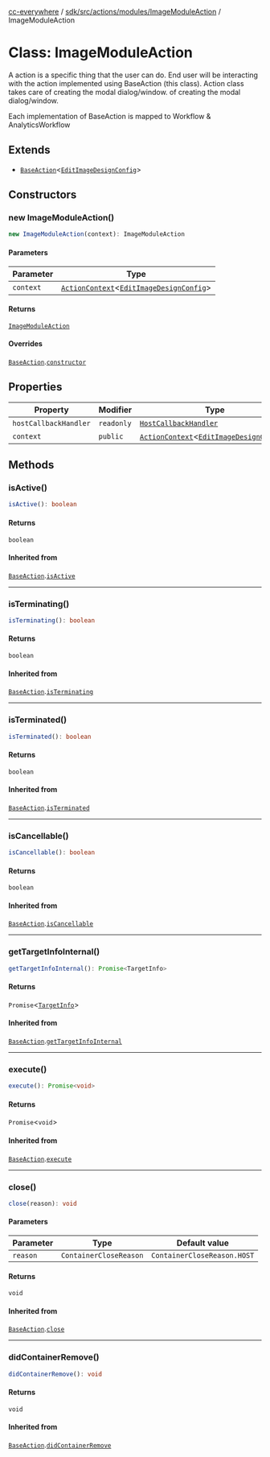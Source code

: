 [cc-everywhere](../../../../../../index.md) / [sdk/src/actions/modules/ImageModuleAction](../index.md) / ImageModuleAction

# Class: ImageModuleAction

A action is a specific thing that the user can do. End user will be interacting
with the action implemented using BaseAction (this class). Action class takes care
of creating the modal dialog/window.
of creating the modal dialog/window.

Each implementation of BaseAction is mapped to Workflow & AnalyticsWorkflow

## Extends

- [`BaseAction`](../../../BaseAction/classes/BaseAction.md)<[`EditImageDesignConfig`](../../../../../../shared/src/types/module/DesignConfig.types/interfaces/EditImageDesignConfig.md)\>

## Constructors

### new ImageModuleAction()

```ts
new ImageModuleAction(context): ImageModuleAction
```

#### Parameters

| Parameter | Type |
| ------ | ------ |
| `context` | [`ActionContext`](../../../ActionContext/interfaces/ActionContext.md)<[`EditImageDesignConfig`](../../../../../../shared/src/types/module/DesignConfig.types/interfaces/EditImageDesignConfig.md)\> |

#### Returns

[`ImageModuleAction`](ImageModuleAction.md)

#### Overrides

[`BaseAction`](../../../BaseAction/classes/BaseAction.md).[`constructor`](../../../BaseAction/classes/BaseAction.md#constructors)

## Properties

| Property | Modifier | Type | Inherited from |
| ------ | ------ | ------ | ------ |
| `hostCallbackHandler` | `readonly` | [`HostCallbackHandler`](../../../../host/HostCallbackHandler/classes/HostCallbackHandler.md) | [`BaseAction`](../../../BaseAction/classes/BaseAction.md).`hostCallbackHandler` |
| `context` | `public` | [`ActionContext`](../../../ActionContext/interfaces/ActionContext.md)<[`EditImageDesignConfig`](../../../../../../shared/src/types/module/DesignConfig.types/interfaces/EditImageDesignConfig.md)\> | [`BaseAction`](../../../BaseAction/classes/BaseAction.md).`context` |

## Methods

### isActive()

```ts
isActive(): boolean
```

#### Returns

`boolean`

#### Inherited from

[`BaseAction`](../../../BaseAction/classes/BaseAction.md).[`isActive`](../../../BaseAction/classes/BaseAction.md#isactive)

***

### isTerminating()

```ts
isTerminating(): boolean
```

#### Returns

`boolean`

#### Inherited from

[`BaseAction`](../../../BaseAction/classes/BaseAction.md).[`isTerminating`](../../../BaseAction/classes/BaseAction.md#isterminating)

***

### isTerminated()

```ts
isTerminated(): boolean
```

#### Returns

`boolean`

#### Inherited from

[`BaseAction`](../../../BaseAction/classes/BaseAction.md).[`isTerminated`](../../../BaseAction/classes/BaseAction.md#isterminated)

***

### isCancellable()

```ts
isCancellable(): boolean
```

#### Returns

`boolean`

#### Inherited from

[`BaseAction`](../../../BaseAction/classes/BaseAction.md).[`isCancellable`](../../../BaseAction/classes/BaseAction.md#iscancellable)

***

### getTargetInfoInternal()

```ts
getTargetInfoInternal(): Promise<TargetInfo>
```

#### Returns

`Promise`<[`TargetInfo`](../../../../../../shared/src/types/TargetInfo.types/interfaces/TargetInfo.md)\>

#### Inherited from

[`BaseAction`](../../../BaseAction/classes/BaseAction.md).[`getTargetInfoInternal`](../../../BaseAction/classes/BaseAction.md#gettargetinfointernal)

***

### execute()

```ts
execute(): Promise<void>
```

#### Returns

`Promise`<`void`\>

#### Inherited from

[`BaseAction`](../../../BaseAction/classes/BaseAction.md).[`execute`](../../../BaseAction/classes/BaseAction.md#execute)

***

### close()

```ts
close(reason): void
```

#### Parameters

| Parameter | Type | Default value |
| ------ | ------ | ------ |
| `reason` | `ContainerCloseReason` | `ContainerCloseReason.HOST` |

#### Returns

`void`

#### Inherited from

[`BaseAction`](../../../BaseAction/classes/BaseAction.md).[`close`](../../../BaseAction/classes/BaseAction.md#close)

***

### didContainerRemove()

```ts
didContainerRemove(): void
```

#### Returns

`void`

#### Inherited from

[`BaseAction`](../../../BaseAction/classes/BaseAction.md).[`didContainerRemove`](../../../BaseAction/classes/BaseAction.md#didcontainerremove)
